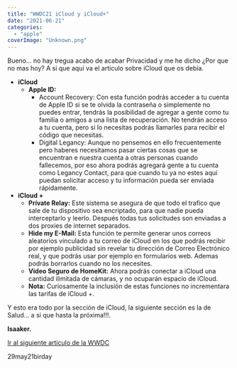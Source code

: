 ```yaml
---
title: "WWDC21 iCloud y iCloud+"
date: "2021-06-21"
categories: 
  - "apple"
coverImage: "Unknown.png"
---
```


Bueno… no hay tregua acabo de acabar Privacidad y me he dicho ¿Por que no mas hoy? A si que aquí va el articulo sobre iCloud que os debía.

- **iCloud**
    - **Apple ID:** 
        - Account Recovery: Con esta función podrás acceder a tu cuenta de Apple ID si se te olvida la contraseña o simplemente no puedes entrar, tendrás la posibilidad de agregar a gente como tu familia o amigos a una lista de recuperación. No tendrán acceso a tu cuenta, pero si lo necesitas podrás llamarles para recibir el código que necesitas.
        - Digital Legancy: Aunque no pensemos en ello frecuentemente pero haberes necesitamos pasar ciertas cosas que se encuentran e nuestra cuenta a otras personas cuando fallecemos, por eso ahora podrás agregará gente a tu cuenta como Legancy Contact, para que cuando tu ya no estes aquí puedan solicitar acceso y tu información pueda ser enviada rápidamente.
- **iCloud +**
    - **Prívate Relay:** Este sistema se asegura de que todo el trafico que sale de tu dispositivo sea encriptado, para que nadie pueda interceptarlo y leerlo. Después todas tus solicitudes son enviadas a dos proxies de internet separados.
    - **Hide my E-Mail:** Esta función te permite generar unos correos aleatorios vinculado a tu correo de iCloud en los que podrás recibir por ejemplo publicidad sin revelar tu dirección de Correo Electrónico real, y que podrás usar por ejemplo en formularios web. Ademas podrás borrarlos cuando no los necesites.
    - **Video Seguro de HomeKit:** Ahora podrás conectar a iCloud una cantidad ilimitada de cámaras, y no ocuparán espacio de iCloud.
    - **Nota:** Curiosamente la inclusión de estas funciones no incrementara las tarifas de iCloud +.

Y esto era todo por la sección de iCloud, la siguiente sección es la de Salud… a si que hasta la próxima!!!.

**Isaaker.**

[Ir al siguiente articulo de la WWDC](https://piscinadeentropia.es/wwdc21-salud/)

29may21birday
